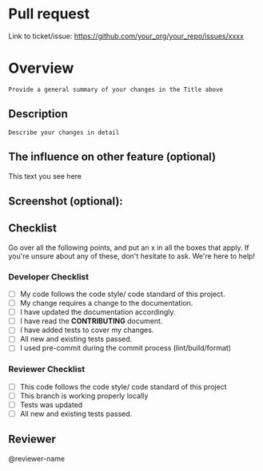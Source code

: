 # Pull request

Link to ticket/issue:
https://github.com/your_org/your_repo/issues/xxxx

# Overview

```
Provide a general summary of your changes in the Title above
```

## Description

`Describe your changes in detail`

## The influence on other feature (optional)

This text you see here

## Screenshot (optional):

## Checklist

Go over all the following points, and put an x in all the boxes that apply.
If you're unsure about any of these, don't hesitate to ask. We're here to help!

### Developer Checklist

- [ ] My code follows the code style/ code standard of this project.
- [ ] My change requires a change to the documentation.
- [ ] I have updated the documentation accordingly.
- [ ] I have read the **CONTRIBUTING** document.
- [ ] I have added tests to cover my changes.
- [ ] All new and existing tests passed.
- [ ] I used pre-commit during the commit process (lint/build/format)

### Reviewer Checklist

- [ ] This code follows the code style/ code standard of this project
- [ ] This branch is working properly locally
- [ ] Tests was updated
- [ ] All new and existing tests passed.

## Reviewer

@reviewer-name
